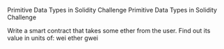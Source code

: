 Primitive Data Types in Solidity Challenge
Primitive Data Types in Solidity Challenge

Write a smart contract that takes some ether from the user. Find out its value in units of: wei ether gwei

